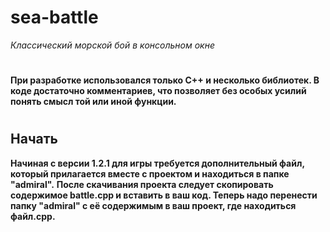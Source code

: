 # sea-battle

*Классический морской бой в консольном окне*

#

**При разработке использовался только С++ и несколько библиотек. В коде достаточно комментариев, что позволяет без особых усилий понять смысл той или иной функции.**

#

## Начать
**Начиная с версии 1.2.1 для игры требуется дополнительный файл, который прилагается вместе с проектом и находиться в папке "admiral".**
**После скачивания проекта следует скопировать содержимое battle.cpp и вставить в ваш код. Теперь надо перенести папку "admiral" с её содержимым в ваш проект, где находиться файл.cpp.**



